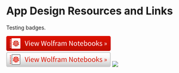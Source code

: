 # App Design Resources and Links

Testing badges.

<img src="badge_small.svg">

<img src="badge_small_light.svg">

<img src="https://www.wolframcloud.com/env/cperardi/badge_large.svg?sanitize=true">